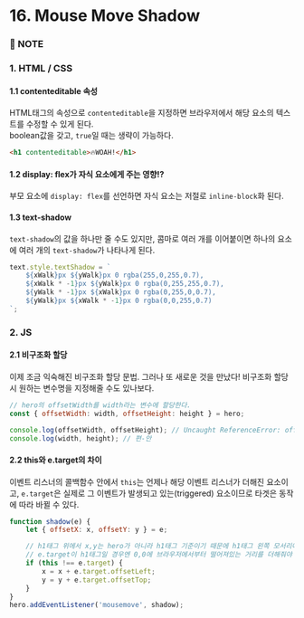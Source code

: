 # 16. Mouse Move Shadow


### :pencil: NOTE
### 1. HTML / CSS
#### 1.1 contenteditable 속성 
HTML태그의 속성으로 `contenteditable`을 지정하면 브라우저에서 해당 요소의 텍스트를 수정할 수 있게 된다.   
boolean값을 갖고, `true`일 때는 생략이 가능하다. 

```html
<h1 contenteditable>🔥WOAH!</h1>
```


#### 1.2 display: flex가 자식 요소에게 주는 영향!? 
부모 요소에 `display: flex`를 선언하면 자식 요소는 저절로 `inline-block`화 된다.


#### 1.3 text-shadow
`text-shadow`의 값을 하나만 줄 수도 있지만, 콤마로 여러 개를 이어붙이면 하나의 요소에 여러 개의 `text-shadow`가 나타나게 된다. 

```javascript
text.style.textShadow = `
	${xWalk}px ${yWalk}px 0 rgba(255,0,255,0.7),
	${xWalk * -1}px ${yWalk}px 0 rgba(0,255,255,0.7),
	${yWalk * -1}px ${xWalk}px 0 rgba(0,255,0,0.7),
	${yWalk}px ${xWalk * -1}px 0 rgba(0,0,255,0.7)
`;
```



### 2. JS
#### 2.1 비구조화 할당
이제 조금 익숙해진 비구조화 할당 문법. 그러나 또 새로운 것을 만났다! 비구조화 할당 시 원하는 변수명을 지정해줄 수도 있나보다.  

```javascript
// hero의 offsetWidth를 width라는 변수에 할당한다.
const { offsetWidth: width, offsetHeight: height } = hero;

console.log(offsetWidth, offsetHeight); // Uncaught ReferenceError: offsetWidth is not defined
console.log(width, height); // 편-안
```

#### 2.2 this와 e.target의 차이
이벤트 리스너의 콜백함수 안에서 `this`는 언제나 해당 이벤트 리스너가 더해진 요소이고, `e.target`은 실제로 그 이벤트가 발생되고 있는(triggered) 요소이므로 타겟은 동작에 따라 바뀔 수 있다. 

```javascript
function shadow(e) {
	let { offsetX: x, offsetY: y } = e;

	// h1태그 위에서 x,y는 hero가 아니라 h1태그 기준이기 때문에 h1태그 왼쪽 모서리에서 갑자기 0,0이 찍히게 됨
	// e.target이 h1태그일 경우엔 0,0에 브라우저에서부터 떨어져있는 거리를 더해줘야 한다. 
	if (this !== e.target) { 
		x = x + e.target.offsetLeft;
		y = y + e.target.offsetTop;
	}
}
hero.addEventListener('mousemove', shadow);
```



